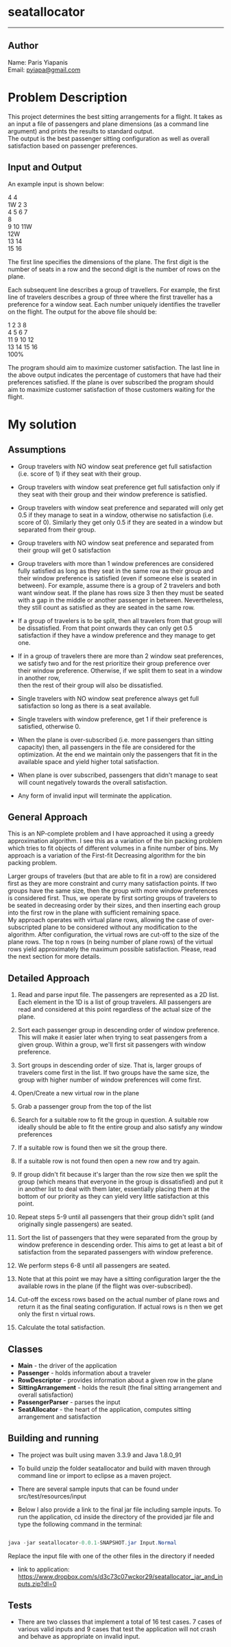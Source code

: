 # seatallocator #
- - - -

## Author ##

Name:  Paris Yiapanis  
Email: pyiapa@gmail.com


# Problem Description #


This project determines the best sitting arrangements for a flight. 
It takes as an input a file of passengers and plane dimensions (as a command line argument) 
and prints the results to standard output.  
The output is the best passenger sitting configuration as well as overall satisfaction based on passenger preferences.

## Input and Output ##

An example input is shown below:


4 4  
1W 2 3  
4 5 6 7  
8  
9 10 11W  
12W  
13 14  
15 16  


The first line specifies the dimensions of the plane. 
The first digit is the number of seats in a row and the second digit is the number of rows on the plane.


Each subsequent line describes a group of travellers. For example, the first line of travelers
describes a group of three where the first traveller has a preference for a window seat. Each
number uniquely identifies the traveller on the flight.
The output for the above file should be:


1 2 3 8  
4 5 6 7  
11 9 10 12  
13 14 15 16  
100%  


The program should aim to maximize customer satisfaction. The last line in the above output
indicates the percentage of customers that have had their preferences satisfied. If the plane
is over subscribed the program should aim to maximize customer satisfaction of those
customers waiting for the flight.

# My solution #


## Assumptions ##


* Group travelers with NO window seat preference get full satisfaction (i.e. score of 1) if they seat with their group. 

* Group travelers with window seat preference get full satisfaction only if they seat with their group and their window 
preference is satisfied. 

* Group travelers with window seat preference and separated will only get 0.5 if they manage to seat in a window, otherwise
no satisfaction (i.e. score of 0). Similarly they get only 0.5 if they are seated in a window but separated from their group.

* Group travelers with NO window seat preference and separated from their group will get 0 satisfaction

* Group travelers with more than 1 window preferences are considered fully satisfied as long as they seat in the same row 
as their group and their window preference is satisfied (even if someone else is seated in between). For example, assume there
is a group of 2 travelers and both want window seat. If the plane has rows size 3 then they must be seated with a gap in the
middle or another passenger in between. Nevertheless, they still count as satisfied as they are seated in the same row.

* If a group of travelers is to be split, then all travelers from that group will be dissatisfied. From that point onwards
 they can only get 0.5 satisfaction if they have a window preference and they manage to get one.
 
* If in a group of travelers there are more than 2 window seat preferences, we satisfy two and for the rest prioritize
their group preference over their window preference. Otherwise, if we split them to seat in a window in another row,  
then the rest of their group will also be dissatisfied.
 
* Single travelers with NO window seat preference always get full satisfaction so long as there is a seat available.
* Single travelers with window preference, get 1 if their preference is satisfied, otherwise 0.

* When the plane is over-subscribed (i.e. more passengers than sitting capacity) then, all passengers in the file are 
considered for the optimization. At the end we maintain only the passengers that fit in the available space and yield
higher total satisfaction.

* When plane is over subscribed, passengers that didn't manage to seat will count negatively towards the overall satisfaction.

* Any form of invalid input will terminate the application.


## General Approach ##


This is an NP-complete problem and I have approached it using a greedy approximation algorithm. I see this as a variation
of the bin packing problem which tries to fit objects of different volumes in a finite number of bins. My approach is a 
variation of the First-fit Decreasing algorithm for the bin packing problem.

Larger groups of travelers (but that are able to fit in a row) are considered first as they are more constraint and curry many
satisfaction points. If two groups have the same size, then the group with more window preferences is considered first.
Thus, we operate by first sorting groups of travelers to be seated in decreasing order by their sizes, and then inserting each 
group into the first row in the plane with sufficient remaining space.  
My approach operates with virtual plane rows, allowing the case of over-subscripted plane to be considered without any
modification to the algorithm. After configuration, the virtual rows are cut-off to the size of the plane rows. The top
n rows (n being number of plane rows) of the virtual rows yield approximately the maximum possible satisfaction. Please,
read the next section for more details.


## Detailed Approach ##


1. Read and parse input file. The passengers are represented as a 2D list. Each element in the 1D is a list of
 group travelers. All passengers are read and considered at this point regardless of the actual size of the plane.
 
2. Sort each passenger group in descending order of window preference. This will make it easier later when trying to
 seat passengers from a given group. Within a group, we'll first sit passengers with window preference.
 
3. Sort groups in descending order of size. That is, larger groups of travelers come first in the list. If two groups 
have the same size, the group with higher number of window preferences will come first.

4. Open/Create a new virtual row in the plane

5. Grab a passenger group from the top of the list

6. Search for a suitable row to fit the group in question. A suitable row ideally should be able to fit the entire
group and also satisfy any window preferences

7. If a suitable row is found then we sit the group there. 

8. If a suitable row is not found then open a new row and try again. 

9. If group didn't fit because it's larger than the row size then we split the group (which means that everyone in 
the group is dissatisfied) and put it in another list to deal with them later, essentially placing them at the bottom 
of our priority as they can yield very little satisfaction at this point.
 
10. Repeat steps 5-9 until all passengers that their group didn't split (and originally single passengers) are seated.

11. Sort the list of passengers that they were separated from the group by window preference in descending order.
This aims to get at least a bit of satisfaction from the separated passengers with window preference.

13. We perform steps 6-8 until all passengers are seated. 

14. Note that at this point we may have a sitting configuration larger the the available rows in 
the plane (if the flight was over-subscribed).

15. Cut-off the excess rows based on the actual number of plane rows and return it as the final seating configuration. If
actual rows is n then we get only the first n virtual rows.

16. Calculate the total satisfaction.


## Classes ##


* __Main__ - the driver of the application
* __Passenger__ - holds information about a traveler
* __RowDescriptor__ - provides information about a given row in the plane
* __SittingArrangement__ - holds the result (the final sitting arrangement and overall satisfaction)
* __PassengerParser__ - parses the input
* __SeatAllocator__ - the heart of the application, computes sitting arrangement and satisfaction


## Building and running ##


* The project was built using maven 3.3.9 and Java 1.8.0_91

* To build unzip the folder seatallocator and build with maven through command line or import to eclipse
as a maven project.

* There are several sample inputs that can be found under src/test/resources/input

* Below I also provide a link to the final jar file including sample inputs. To run the application,
cd inside the directory of the provided jar file and type the following command in the 
terminal: 

```java

java -jar seatallocator-0.0.1-SNAPSHOT.jar Input.Normal
```
  
Replace the input file with one of the other files in the directory if needed

* link to application: https://www.dropbox.com/s/d3c73c07wckor29/seatallocator_jar_and_inputs.zip?dl=0


## Tests ##


* There are two classes that implement a total of 16 test cases. 7 cases of various valid inputs and 9 cases
that test the application will not crash and behave as appropriate on invalid input. 

